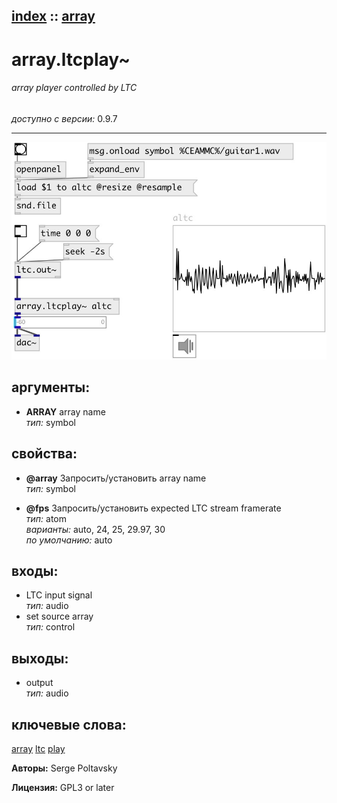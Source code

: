 [index](index.html) :: [array](category_array.html)
---

# array.ltcplay~

###### array player controlled by LTC

*доступно с версии:* 0.9.7

---




[![example](../examples/img/array.ltcplay~.jpg)](../examples/pd/array.ltcplay~.pd)



## аргументы:

* **ARRAY**
array name<br>
_тип:_ symbol<br>





## свойства:

* **@array** 
Запросить/установить array name<br>
_тип:_ symbol<br>

* **@fps** 
Запросить/установить expected LTC stream framerate<br>
_тип:_ atom<br>
_варианты:_ auto, 24, 25, 29.97, 30<br>
_по умолчанию:_ auto<br>



## входы:

* LTC input signal<br>
_тип:_ audio
* set source array<br>
_тип:_ control



## выходы:

* output<br>
_тип:_ audio



## ключевые слова:

[array](keywords/array.html)
[ltc](keywords/ltc.html)
[play](keywords/play.html)






**Авторы:** Serge Poltavsky




**Лицензия:** GPL3 or later





